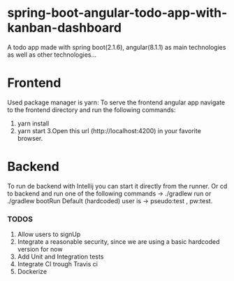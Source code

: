 # spring-boot-angular-todo-app-with-kanban-dashboard
A todo app made with spring boot(2.1.6), angular(8.1.1) as main technologies as well as other technologies...

# Frontend 

Used package manager is yarn:
To serve the frontend angular app navigate to the frontend directory and run the following commands:
1. yarn install
2. yarn start
3.Open this url (http://localhost:4200) in your favorite browser.  

# Backend

To run de backend with Intellij you can start it directly from the runner.
Or cd to backend and run one of the following commands -> ./gradlew run or ./gradlew bootRun 
Default (hardcoded) user is -> pseudo:test , pw:test.

### TODOS 
1. Allow users to signUp
2. Integrate a reasonable security, since we are using a basic hardcoded version for now
3. Add Unit and Integration tests
4. Integrate CI trough Travis ci
5. Dockerize
